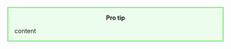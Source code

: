 <!-- markdownlint-disable-file MD041 -->

<div class="tip" style="
  background-color: rgba(0,255,0,0.0625);
  border: solid lightGreen;  /* #90EE90 */
  margin: 1em 0;
  padding: 1em 1em 0;
">
<header style="font-weight: bold; margin-bottom: 0.5em">Pro tip</header>

content

</div>
